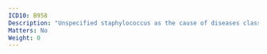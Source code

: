 ```yaml
---
ICD10: B958
Description: "Unspecified staphylococcus as the cause of diseases classified to other chapters"
Matters: No
Weight: 0
---
```

